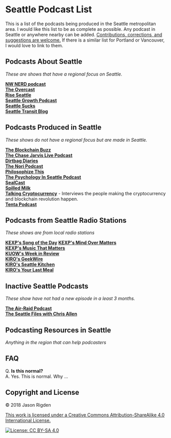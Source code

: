 # Seattle Podcast List

This is a list of the podcasts being produced in the Seattle metropolitan area. I would like this list to be as complete as possible.  Any podcast in Seattle or anywhere nearby can be added.  [Contributions, corrections, and suggestions are welcome.](https://github.com/jrigden/seattle-podcast-list/issues "Contributions, corrections, and suggestions are welcome.")  If there is a similar list for Portland or Vancouver, I would love to link to them.

## Podcasts About Seattle
*These are shows that have a regional focus on Seattle.*

**[NW NERD podcast](http://nw-nerd.com/)**  
**[The Overcast](https://theovercast.libsyn.com/)**  
**[Rise Seattle](http://www.riseseattlepodcast.com/)**  
**[Seattle Growth Podcast](http://seattlegrowthpodcast.com/)**  
**[Seattle Sucks](https://www.seattle.sucks)**  
**[Seattle Transit Blog](https://seattletransitblog.com)**  

## Podcasts Produced in Seattle
*These shows do not have a regional focus but are made in Seattle.*




**[The Blockchain Buzz](https://www.theblockchain-buzz.com)**  
**[The Chase Jarvis Live Podcast](https://www.chasejarvis.com/project/chase-jarvis-live-podcast/)**  
**[Dirtbag Diaries](http://dirtbagdiaries.com)**  
**[The Nori Podcast](https://nori.com/podcast)**  
**[Philosophize This](http://philosophizethis.org/)**  
**[The Psychology In Seattle Podcast](https://psychologyinseattle.squarespace.com/)**  
**[SealCast](https://twitter.com/hellosealcast)**  
**[Spilled Milk](https://www.spilledmilkpodcast.com)**  
**[Talking Cryptocurrency](https://jasonrigden.com/categories/talking-cryptocurrency)**  - Interviews the people making the cryptocurrency and blockchain revolution happen.  
**[Tenta Podcast](https://anchor.fm/tenta)** 



## Podcasts from Seattle Radio Stations
*These shows are from local radio stations*

**[KEXP's Song of the Day](https://www.kexp.org/podcasts/song-of-the-day/)**
**[KEXP's Mind Over Matters](https://www.kexp.org/podcasts/mind-over-matters-sustainability-segment/)**  
**[KEXP's Music That Matters](https://www.kexp.org/podcasts/music-matters/)**  
**[KUOW's Week in Review](https://kuow.org/podcasts/week-in-review/)**  
**[KIRO's GeekWire](http://mynorthwest.com/category/podcast_results/?sid=1000&n=GeekWire)**  
**[KIRO's Seattle Kitchen](http://mynw.wpengine.com/category/podcast_results/?sid=1045&n=Seattle%20Kitchen)**  
**[KIRO's Your Last Meal](http://mynorthwest.com/category/podcast_results/?sid=1148&n=Your%20Last%20Meal%20with%20Rachel%20Belle)**  


## Inactive Seattle Podcasts
*These show have not had a new episode in a least 3 months.*

**[The Air-Raid Podcast](http://www.air-raid.net)**  
**[The Seattle Files with Chris Allen](http://theseattlefiles.com/)**  

## Podcasting Resources in Seattle
*Anything in the region that can help podcasters*


## FAQ

Q. **Is this normal?**  
A. Yes. This is normal. Why ...

## Copyright and License
© 2018 Jason Rigden

[This work is licensed under a Creative Commons Attribution-ShareAlike 4.0 International License.](https://creativecommons.org/licenses/by-sa/4.0/ "This work is licensed under a Creative Commons Attribution-ShareAlike 4.0 International License.")

[![License: CC BY-SA 4.0](https://i.creativecommons.org/l/by-sa/4.0/88x31.png)](https://creativecommons.org/licenses/by-sa/4.0/)

